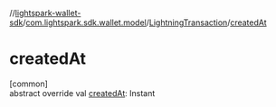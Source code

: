 //[lightspark-wallet-sdk](../../../index.md)/[com.lightspark.sdk.wallet.model](../index.md)/[LightningTransaction](index.md)/[createdAt](created-at.md)

# createdAt

[common]\
abstract override val [createdAt](created-at.md): Instant
